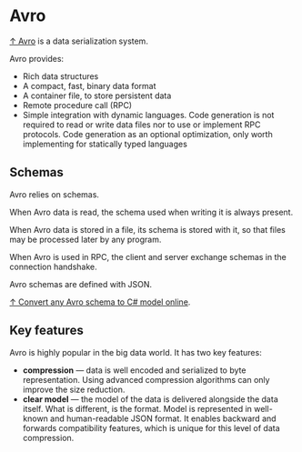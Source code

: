 # Avro

[↑ Avro](https://avro.apache.org/docs) is a data serialization system.

Avro provides:

- Rich data structures
- A compact, fast, binary data format
- A container file, to store persistent data
- Remote procedure call (RPC)
- Simple integration with dynamic languages. Code generation is not required to read or write data files nor to use or implement RPC protocols. Code generation as an optional optimization, only worth implementing for statically typed languages

## Schemas

Avro relies on schemas.

When Avro data is read, the schema used when writing it is always present.

When Avro data is stored in a file, its schema is stored with it, so that files may be processed later by any program.

When Avro is used in RPC, the client and server exchange schemas in the connection handshake.

Avro schemas are defined with JSON.

[↑ Convert any Avro schema to C# model online](https://avroconvertonline.azurewebsites.net).

## Key features

Avro is highly popular in the big data world. It has two key features:

- **compression** — data is well encoded and serialized to byte representation. Using advanced compression algorithms can only improve the size reduction.
- **clear model** — the model of the data is delivered alongside the data itself. What is different, is the format. Model is represented in well-known and human-readable JSON format. It enables backward and forwards compatibility features, which is unique for this level of data compression.
